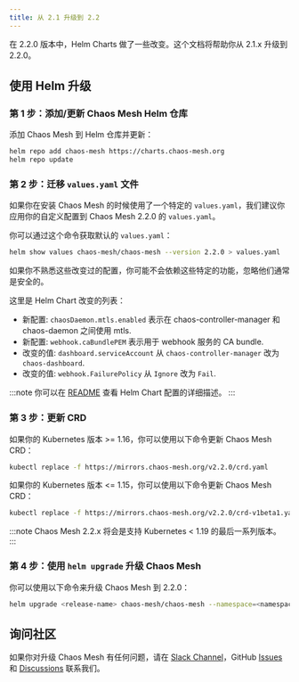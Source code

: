 ```yaml
---
title: 从 2.1 升级到 2.2
---
```


在 2.2.0 版本中，Helm Charts 做了一些改变。这个文档将帮助你从 2.1.x 升级到 2.2.0。

## 使用 Helm 升级

### 第 1 步：添加/更新 Chaos Mesh Helm 仓库

添加 Chaos Mesh 到 Helm 仓库并更新：

```bash
helm repo add chaos-mesh https://charts.chaos-mesh.org
helm repo update
```

### 第 2 步：迁移 `values.yaml` 文件

如果你在安装 Chaos Mesh 的时候使用了一个特定的 `values.yaml`，我们建议你应用你的自定义配置到 Chaos Mesh 2.2.0 的 `values.yaml`。

你可以通过这个命令获取默认的 `values.yaml`：

```bash
helm show values chaos-mesh/chaos-mesh --version 2.2.0 > values.yaml
```

如果你不熟悉这些改变过的配置，你可能不会依赖这些特定的功能，忽略他们通常是安全的。

这里是 Helm Chart 改变的列表：

- 新配置: `chaosDaemon.mtls.enabled` 表示在 chaos-controller-manager 和 chaos-daemon 之间使用 mtls.
- 新配置: `webhook.caBundlePEM` 表示用于 webhook 服务的 CA bundle.
- 改变的值: `dashboard.serviceAccount` 从 `chaos-controller-manager` 改为 `chaos-dashboard`.
- 改变的值: `webhook.FailurePolicy` 从 `Ignore` 改为 `Fail`.

:::note 
你可以在 [README](https://github.com/chaos-mesh/chaos-mesh/blob/v2.2.0/helm/chaos-mesh/README.md) 查看 Helm Chart 配置的详细描述。
:::

### 第 3 步：更新 CRD

如果你的 Kubernetes 版本 >= 1.16，你可以使用以下命令更新 Chaos Mesh CRD：

```bash
kubectl replace -f https://mirrors.chaos-mesh.org/v2.2.0/crd.yaml
```

如果你的 Kubernetes 版本 <= 1.15，你可以使用以下命令更新 Chaos Mesh CRD：

```bash
kubectl replace -f https://mirrors.chaos-mesh.org/v2.2.0/crd-v1beta1.yaml
```

:::note 
Chaos Mesh 2.2.x 将会是支持 Kubernetes < 1.19 的最后一系列版本。
:::

### 第 4 步：使用 `helm upgrade` 升级 Chaos Mesh

你可以使用以下命令来升级 Chaos Mesh 到 2.2.0：

```bash
helm upgrade <release-name> chaos-mesh/chaos-mesh --namespace=<namespace> --version=2.2.0 <--other-required-flags>
```

## 询问社区

如果你对升级 Chaos Mesh 有任何问题，请在 [Slack Channel](https://cloud-native.slack.com/archives/C0193VAV272)，GitHub [Issues](https://github.com/chaos-mesh/chaos-mesh/issues/new?assignees=&labels=&template=question.md) 和 [Discussions](https://github.com/chaos-mesh/chaos-mesh/discussions/new) 联系我们。
